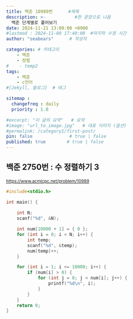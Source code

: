 ```yaml
---
title: 백준 10989번      #제목
description: >-           #한 문장으로 나옴
  백준 단계별로 풀어보기
date: 2024-11-21 13:09:00 +0900
#lastmod : 2024-11-08 17:40:00  #마지막 수정 시간
author: "seabears"      # 작성자

categories: # 카테고리
    - 백준  
    - 정렬
#    - temp2
tags: 
    - 백준
    - c언어
#[Jekyll, 블로그]  # 태그

sitemap :
  changefreq : daily
  priority : 1.0

#excerpt: "이 글의 요약"   # 요약
#image: "url_to_image.jpg"   # 대표 이미지 (옵션)
#permalink: /category1/first-post/
pin: false              # true | false
published: true        # true | false
---
```


## 백준 2750번 : 수 정렬하기 3 

<small>https://www.acmicpc.net/problem/10989  </small>  



```c
#include<stdio.h>

int main() {
	
	int N;
	scanf("%d", &N);

	int num[10000 + 1] = { 0 };
	for (int i = 0; i < N; i++) {
		int temp;
		scanf("%d", &temp);
		num[temp]++;
	}

	for (int i = 1; i <= 10000; i++) {
		if (num[i] > 0) {
			for (int j = 0; j < num[i]; j++) {
				printf("%d\n", i);
			}
		}
	}
	return 0;
}
```


<!--
This is post_template
# 큰 제목
## 중간 제목
### 작은 제목
#### 더 작은 제목
##### 더더 작은 제목
-->

